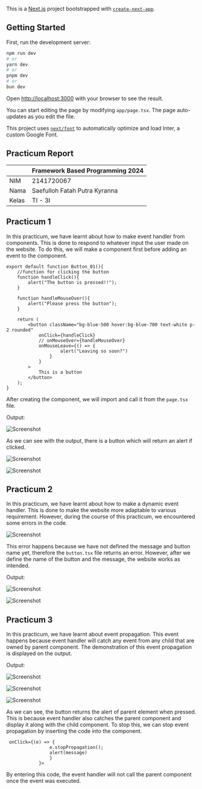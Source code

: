 This is a [Next.js](https://nextjs.org/) project bootstrapped with [`create-next-app`](https://github.com/vercel/next.js/tree/canary/packages/create-next-app).

## Getting Started

First, run the development server:

```bash
npm run dev
# or
yarn dev
# or
pnpm dev
# or
bun dev
```

Open [http://localhost:3000](http://localhost:3000) with your browser to see the result.

You can start editing the page by modifying `app/page.tsx`. The page auto-updates as you edit the file.

This project uses [`next/font`](https://nextjs.org/docs/basic-features/font-optimization) to automatically optimize and load Inter, a custom Google Font.

## Practicum Report

|  | Framework Based Programming 2024 |
|--|--|
| NIM |  2141720067|
| Nama |  Saefulloh Fatah Putra Kyranna |
| Kelas | TI - 3I |

## Practicum 1

In this practicum, we have learnt about how to make event handler from components. This is done to respond to whatever input the user made on the website. To do this, we will make a component first before adding an event to the component. 

``````
export default function Button_01(){
    //function for clicking the button
    function handleClick(){
        alert("The button is pressed!!");
    }

    function handleMouseOver(){
        alert("Please press the button");
    }

    return (
        <button className="bg-blue-500 hover:bg-blue-700 text-white p-2 rounded"
            onClick={handleClick}
            // onMouseOver={handleMouseOver}
            onMouseLeave={() => {
                    alert("Leaving so soon?")
                }
            }
        >
            This is a button
        </button>
    );
}
``````

After creating the component, we will import and call it from the ``page.tsx`` file. 

Output: 

![Screenshot](assets/01.png)

As we can see with the output, there is a button which will return an alert if clicked. 

![Screenshot](assets/02.png)

![Screenshot](assets/03.png)

## Practicum 2

In this practicum, we have learnt about how to make a dynamic event handler. This is done to make the website more adaptable to various requirement. However, during the course of this practicum, we encountered some errors in the code. 

![Screenshot](assets/04.png)

This error happens because we have not defined the message and button name yet, therefore the ``button.tsx`` file returns an error. However, after we define the name of the button and the message, the website works as intended. 

Output: 

![Screenshot](assets/06.png)

![Screenshot](assets/05.png)

## Practicum 3

In this practicum, we have learnt about event propagation. This event happens because event handler will catch any event from any child that are owned by parent component. The demonstration of this event propagation is displayed on the output. 

Output: 

![Screenshot](assets/07.png)

![Screenshot](assets/08.png)

![Screenshot](assets/09.png)

As we can see, the button returns the alert of parent element when pressed. This is because event handler also catches the parent component and display it along with the child component. To stop this, we can stop event propagation by inserting the code into the component. 

``````
 onClick={(e) => {
                e.stopPropagation();
                alert(message)
                }
            }>
``````

By entering this code, the event handler will not call the parent component once the event was executed. 